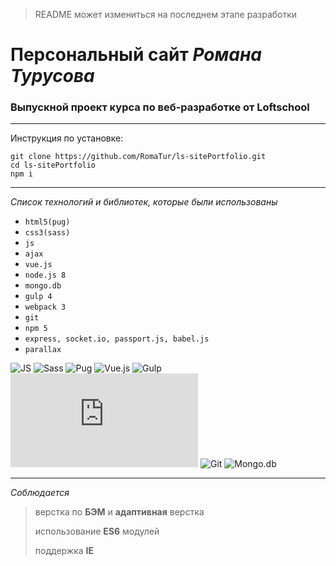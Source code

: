 > README может измениться на последнем этапе разработки

# Персональный сайт *Романа* *Турусова*
### Выпускной проект курса по веб-разработке от Loftschool

---

Инструкция по установке:
```
git clone https://github.com/RomaTur/ls-sitePortfolio.git
cd ls-sitePortfolio
npm i
```

---

*Список технологий и библиотек, которые были использованы*

 * `html5(pug)`
 * `css3(sass)`
 * `js`
 * `ajax`
 * `vue.js`
 * `node.js 8`
 * `mongo.db`
 * `gulp 4`
 * `webpack 3`
 * `git`
 * `npm 5`
 * `express, socket.io, passport.js, babel.js`
 * `parallax`

![JS](https://images.plot.ly/language-icons/api-home/js-logo.png) ![Sass](https://www.audero.it/blog/wp-content/uploads/2015/06/sass-logo.png) ![Pug](https://avatars.githubusercontent.com/u/9338635?v=3&s=100) ![Vue.js](https://www.ag-grid.com/images/vue_large.png) ![Gulp](http://bogdanov-blog.ru/wp-content/themes/blogus/img/types/gulp.png) ![Webpack](http://www.pvsm.ru/wp-content/plugins/contextual-related-posts/timthumb/timthumb.php?src=http%3A%2F%2Fwww.pvsm.ru%2Fimages%2F2017%2F01%2F09%2FWebpack-v-Visual-Studio-dlya-bolshih-solyushenov.png&w=100&h=100&zc=1&q=75) ![Git](https://www.clearvision-cm.com/wp-content/themes/clearvision_v3/img/menu/git.png) ![Mongo.db](https://www.dsp.co.uk/wp-content/uploads/2016/07/MongoDB-Support-1-100x100.png)

 ---

 *Соблюдается*
 > верстка по **БЭМ** и **адаптивная** верстка
 >
 > использование **ES6** модулей
 >
 > поддержка **IE**
